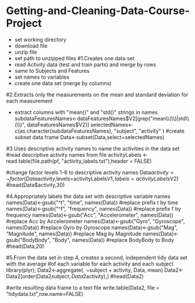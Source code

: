 Getting-and-Cleaning-Data-Course-Project
========================================
* set working directory
* download file 
* unzip file
* set path to unzipped files
#1.Creates one data set
* read Activity data (test and train parts) and merge by rows 
* same to Subjects and Features
* set names to variables
* create one data set (merge by columns)

#2.Extracts only the measurements on the mean and standard deviation for each measurement
* extract columns with "mean()" and "std()" strings in names
subdataFeaturesNames<-dataFeaturesNames$V2[grep("mean\\(\\)|std\\(\\)", dataFeaturesNames$V2)]
selectedNames<-c(as.character(subdataFeaturesNames), "subject", "activity" )
#create subset data frame
Data<-subset(Data,select=selectedNames)

#3.Uses descriptive activity names to name the activities in the data set
#read descriptive activity names from file
activityLabels <- read.table(file.path(pf, "activity_labels.txt"),header = FALSE)

#change factor levels 1-6 to descriptive activity names
Data$activity<-factor(Data$activity,levels=activityLabels$V1,labels=activityLabels$V2)
#head(Data$activity,30)

#4.Appropriately labels the data set with descriptive variable names
names(Data)<-gsub("^t", "time", names(Data))            #replace prefix t by time
names(Data)<-gsub("^f", "frequency", names(Data))       #replace prefix f by frequency
names(Data)<-gsub("Acc", "Accelerometer", names(Data))  #replace Acc by Accelerometer
names(Data)<-gsub("Gyro", "Gyroscope", names(Data))     #replace Gyro by Gyroscope
names(Data)<-gsub("Mag", "Magnitude", names(Data))      #replace Mag by Magnitude
names(Data)<-gsub("BodyBody", "Body", names(Data))      #replace BodyBody to Body
#head(Data,20)

#5.From the data set in step 4, creates a second, independent tidy data set with the average 
#of each variable for each activity and each subject
library(plyr);
Data2<-aggregate(. ~subject + activity, Data, mean)
Data2<-Data2[order(Data2$subject,Data2$activity),]
#head(Data2)

#write resulting data frame to a text file
write.table(Data2, file = "tidydata.txt",row.name=FALSE)
